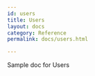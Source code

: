 ```yaml
---
id: users
title: Users
layout: docs
category: Reference
permalink: docs/users.html

---
```


Sample doc for Users